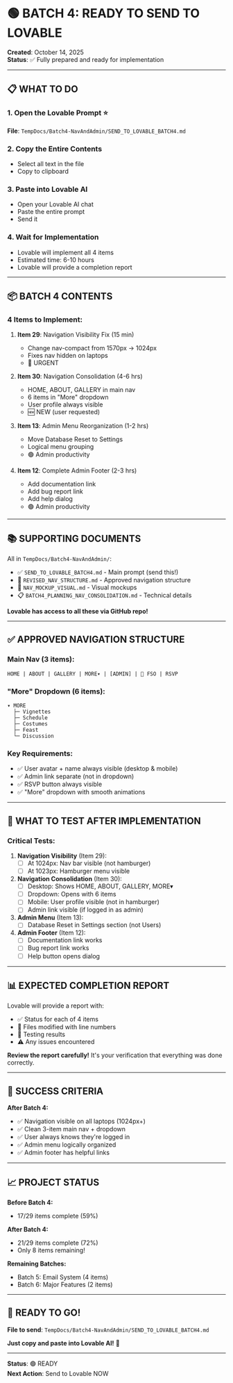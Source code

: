 # 🟢 BATCH 4: READY TO SEND TO LOVABLE

**Created**: October 14, 2025  
**Status**: ✅ Fully prepared and ready for implementation

---

## 📋 WHAT TO DO

### **1. Open the Lovable Prompt** ⭐
**File**: `TempDocs/Batch4-NavAndAdmin/SEND_TO_LOVABLE_BATCH4.md`

### **2. Copy the Entire Contents**
- Select all text in the file
- Copy to clipboard

### **3. Paste into Lovable AI**
- Open your Lovable AI chat
- Paste the entire prompt
- Send it

### **4. Wait for Implementation**
- Lovable will implement all 4 items
- Estimated time: 6-10 hours
- Lovable will provide a completion report

---

## 📦 BATCH 4 CONTENTS

### **4 Items to Implement:**

1. **Item 29**: Navigation Visibility Fix (15 min)
   - Change nav-compact from 1570px → 1024px
   - Fixes nav hidden on laptops
   - 🔴 URGENT

2. **Item 30**: Navigation Consolidation (4-6 hrs)
   - HOME, ABOUT, GALLERY in main nav
   - 6 items in "More" dropdown
   - User profile always visible
   - 🆕 NEW (user requested)

3. **Item 13**: Admin Menu Reorganization (1-2 hrs)
   - Move Database Reset to Settings
   - Logical menu grouping
   - 🟢 Admin productivity

4. **Item 12**: Complete Admin Footer (2-3 hrs)
   - Add documentation link
   - Add bug report link
   - Add help dialog
   - 🟢 Admin productivity

---

## 📚 SUPPORTING DOCUMENTS

All in `TempDocs/Batch4-NavAndAdmin/`:

- ✅ `SEND_TO_LOVABLE_BATCH4.md` - Main prompt (send this!)
- 📐 `REVISED_NAV_STRUCTURE.md` - Approved navigation structure
- 🎨 `NAV_MOCKUP_VISUAL.md` - Visual mockups
- 📋 `BATCH4_PLANNING_NAV_CONSOLIDATION.md` - Technical details

**Lovable has access to all these via GitHub repo!**

---

## ✅ APPROVED NAVIGATION STRUCTURE

### **Main Nav (3 items):**
```
HOME | ABOUT | GALLERY | MORE▾ | [ADMIN] | 👤 FSO | RSVP
```

### **"More" Dropdown (6 items):**
```
▾ MORE
  ├─ Vignettes
  ├─ Schedule
  ├─ Costumes
  ├─ Feast
  └─ Discussion
```

### **Key Requirements:**
- ✅ User avatar + name always visible (desktop & mobile)
- ✅ Admin link separate (not in dropdown)
- ✅ RSVP button always visible
- ✅ "More" dropdown with smooth animations

---

## 🧪 WHAT TO TEST AFTER IMPLEMENTATION

### **Critical Tests:**

1. **Navigation Visibility** (Item 29):
   - [ ] At 1024px: Nav bar visible (not hamburger)
   - [ ] At 1023px: Hamburger menu visible

2. **Navigation Consolidation** (Item 30):
   - [ ] Desktop: Shows HOME, ABOUT, GALLERY, MORE▾
   - [ ] Dropdown: Opens with 6 items
   - [ ] Mobile: User profile visible (not in hamburger)
   - [ ] Admin link visible (if logged in as admin)

3. **Admin Menu** (Item 13):
   - [ ] Database Reset in Settings section (not Users)

4. **Admin Footer** (Item 12):
   - [ ] Documentation link works
   - [ ] Bug report link works
   - [ ] Help button opens dialog

---

## 📊 EXPECTED COMPLETION REPORT

Lovable will provide a report with:
- ✅ Status for each of 4 items
- 📁 Files modified with line numbers
- 🧪 Testing results
- ⚠️ Any issues encountered

**Review the report carefully!** It's your verification that everything was done correctly.

---

## 🎯 SUCCESS CRITERIA

**After Batch 4:**
- ✅ Navigation visible on all laptops (1024px+)
- ✅ Clean 3-item main nav + dropdown
- ✅ User always knows they're logged in
- ✅ Admin menu logically organized
- ✅ Admin footer has helpful links

---

## 📈 PROJECT STATUS

**Before Batch 4:**
- 17/29 items complete (59%)

**After Batch 4:**
- 21/29 items complete (72%)
- Only 8 items remaining!

**Remaining Batches:**
- Batch 5: Email System (4 items)
- Batch 6: Major Features (2 items)

---

## 🚀 READY TO GO!

**File to send**: `TempDocs/Batch4-NavAndAdmin/SEND_TO_LOVABLE_BATCH4.md`

**Just copy and paste into Lovable AI!** 🎉

---

**Status**: 🟢 READY  
**Next Action**: Send to Lovable NOW


